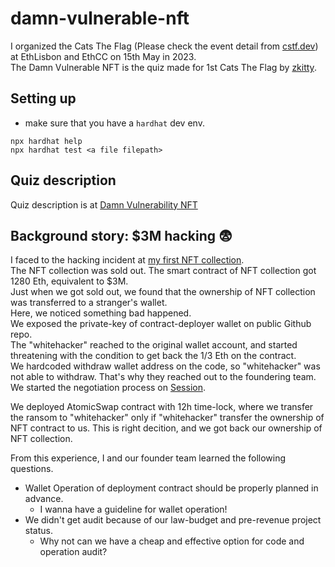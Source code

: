 
# damn-vulnerable-nft

I organized the Cats The Flag (Please check the event detail from [cstf.dev](https://cstf.dev/)) at EthLisbon and EthCC on 15th May in 2023.  
The Damn Vulnerable NFT is the quiz made for 1st Cats The Flag by [zkitty](https://github.com/zk1tty).  

## Setting up
- make sure that you have a `hardhat` dev env. 

```shell
npx hardhat help
npx hardhat test <a file filepath>
```

## Quiz description

Quiz description is at [Damn Vulnerability NFT](https://0xcerberus.notion.site/Damn-Vulnerable-NFT-888ba677fdaf4e24ac78b9cb4963a9fb)

## Background story: $3M hacking 😨
I faced to the hacking incident at [my first NFT collection](https://twitter.com/MintMitama).  
The NFT collection was sold out. The smart contract of NFT collection got 1280 Eth, equivalent to $3M.   
Just when we got sold out, we found that the ownership of NFT collection was transferred to a stranger's wallet.  
Here, we noticed something bad happened.  
We exposed the private-key of contract-deployer wallet on public Github repo.  
The "whitehacker" reached to the original wallet account, and started threatening with the condition to get back the 1/3 Eth on the contract.  
We hardcoded withdraw wallet address on the code, so "whitehacker" was not able to withdraw. That's why they reached out to the foundering team.  
We started the negotiation process on [Session](https://getsession.org/).  

We deployed AtomicSwap contract with 12h time-lock, where we transfer the ransom to "whitehacker" only if "whitehacker" transfer the ownership of NFT contract to us.
This is right decition, and we got back our ownership of NFT collection.  

From this experience, I and our founder team learned the following questions.
- Wallet Operation of deployment contract should be properly planned in advance.
  - I wanna have a guideline for wallet operation!
- We didn't get audit because of our law-budget and pre-revenue project status.
  - Why not can we have a cheap and effective option for code and operation audit?

